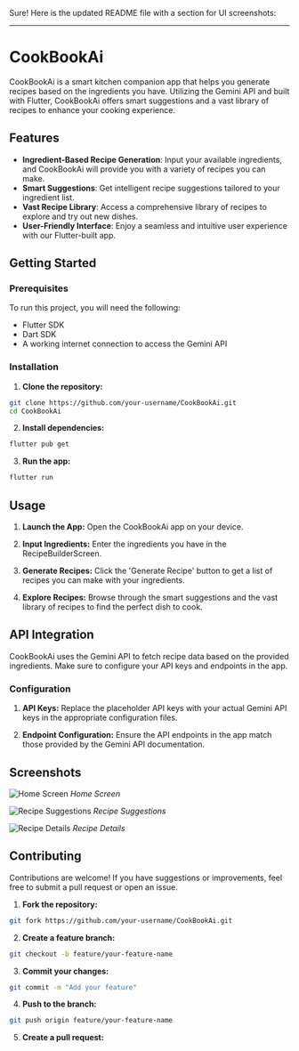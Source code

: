 Sure! Here is the updated README file with a section for UI screenshots:

---

# CookBookAi

CookBookAi is a smart kitchen companion app that helps you generate recipes based on the ingredients you have. Utilizing the Gemini API and built with Flutter, CookBookAi offers smart suggestions and a vast library of recipes to enhance your cooking experience.

## Features

- **Ingredient-Based Recipe Generation**: Input your available ingredients, and CookBookAi will provide you with a variety of recipes you can make.
- **Smart Suggestions**: Get intelligent recipe suggestions tailored to your ingredient list.
- **Vast Recipe Library**: Access a comprehensive library of recipes to explore and try out new dishes.
- **User-Friendly Interface**: Enjoy a seamless and intuitive user experience with our Flutter-built app.

## Getting Started

### Prerequisites

To run this project, you will need the following:

- Flutter SDK
- Dart SDK
- A working internet connection to access the Gemini API

### Installation

1. **Clone the repository:**

```bash
git clone https://github.com/your-username/CookBookAi.git
cd CookBookAi
```

2. **Install dependencies:**

```bash
flutter pub get
```

3. **Run the app:**

```bash
flutter run
```

## Usage

1. **Launch the App:**
   Open the CookBookAi app on your device.

2. **Input Ingredients:**
   Enter the ingredients you have in the RecipeBuilderScreen.

3. **Generate Recipes:**
   Click the 'Generate Recipe' button to get a list of recipes you can make with your ingredients.

4. **Explore Recipes:**
   Browse through the smart suggestions and the vast library of recipes to find the perfect dish to cook.

## API Integration

CookBookAi uses the Gemini API to fetch recipe data based on the provided ingredients. Make sure to configure your API keys and endpoints in the app.

### Configuration

1. **API Keys:**
   Replace the placeholder API keys with your actual Gemini API keys in the appropriate configuration files.

2. **Endpoint Configuration:**
   Ensure the API endpoints in the app match those provided by the Gemini API documentation.

## Screenshots

![Home Screen](assets/screenshots/Home_screen.png)
*Home Screen*

![Recipe Suggestions](assets/screenshots/Explore.png)
*Recipe Suggestions*

![Recipe Details](assets/screenshots/Craft_screen.png)
*Recipe Details*

## Contributing

Contributions are welcome! If you have suggestions or improvements, feel free to submit a pull request or open an issue.

1. **Fork the repository:**

```bash
git fork https://github.com/your-username/CookBookAi.git
```

2. **Create a feature branch:**

```bash
git checkout -b feature/your-feature-name
```

3. **Commit your changes:**

```bash
git commit -m "Add your feature"
```

4. **Push to the branch:**

```bash
git push origin feature/your-feature-name
```

5. **Create a pull request:**
